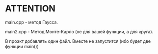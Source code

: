 # ATTENTION
main.cpp - метод Гаусса.

main2.cpp - Метод Монте-Карло (не для вашей функции, а для круга).


В проэкт добавлять один файл. Вместе не запустится (ибо будет две функции main())
